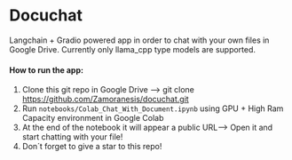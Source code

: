 # Docuchat

Langchain + Gradio powered app in order to chat with your own files in Google Drive. Currently only llama_cpp type models are supported.


#### How to run the app:

1. Clone this git repo in Google Drive --> git clone https://github.com/Zamoranesis/docuchat.git
2. Run `notebooks/Colab_Chat_With_Document.ipynb` using GPU + High Ram Capacity environment in Google Colab
3. At the end of the notebook it will appear a public URL--> Open it and start chatting with your file!
4. Don´t forget to give a star to this repo!

